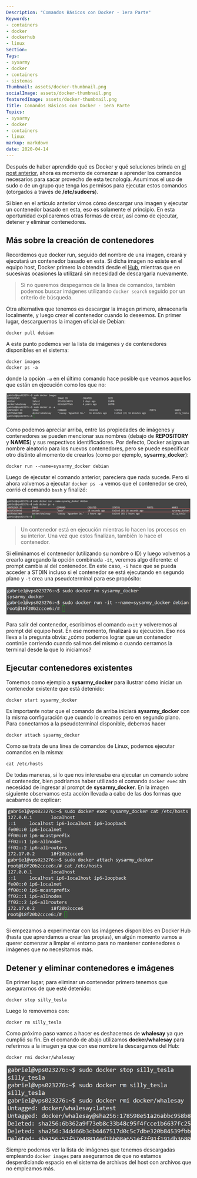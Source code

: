 ```yaml
---
Description: "Comandos Básicos con Docker - 1era Parte"
Keywords:
- containers 
- docker
- dockerhub
- linux
Section: 
Tags:
- sysarmy
- docker
- containers
- sistemas
Thumbnail: assets/docker-thumbnail.png
socialImage: assets/docker-thumbnail.png
featuredImage: assets/docker-thumbnail.png
Title: Comandos Básicos con Docker - 1era Parte
Topics:
- sysarmy
- docker
- containers
- linux
markup: markdown
date: 2020-04-14
---
```


Después de haber aprendido qué es Docker y qué soluciones brinda en [el post anterior](posts/que-es-docker), ahora es momento de comenzar a aprender los comandos necesarios para sacar provecho de esta tecnología. Asumimos el uso de sudo o de un grupo que tenga los permisos para ejecutar estos comandos (otorgados a través de **/etc/sudoers**).

Si bien en el artículo anterior vimos cómo descargar una imagen y ejecutar un contenedor basado en esta, eso es solamente el principio. En esta oportunidad explicaremos otras formas de crear, así como de ejecutar, detener y eliminar contenedores. 

## Más sobre la creación de contenedores

Recordemos que docker run, seguido del nombre de una imagen, creará y ejecutará un contenedor basado en esta. Si dicha imagen no existe en el equipo host, Docker primero la obtendrá desde el [Hub](https://hub.docker.com/), mientras que en sucesivas ocasiones la utilizará sin necesidad de descargarla nuevamente.

> Si no queremos despegarnos de la línea de comandos, también podemos buscar imágenes utilizando `docker search` seguido por un criterio de búsqueda.

Otra alternativa que tenemos es descargar la imagen primero, almacenarla localmente, y luego crear el contenedor cuando lo deseemos. En primer lugar, descarguemos la imagen oficial de Debian:

    docker pull debian

A este punto podemos ver la lista de imágenes y de contenedores disponibles en el sistema:

    docker images
    docker ps -a

donde la opción `-a` en el último comando hace posible que veamos aquellos que están en ejecución como los que no:

![Ver lista de imágenes y contenedores](assets/docker-imagenes-contenedores.png)

Como podemos apreciar arriba, entre las propiedades de imágenes y contenedores se pueden mencionar sus nombres (debajo de **REPOSITORY** y **NAMES**) y sus respectivos identificadores. Por defecto, Docker asigna un nombre aleatorio para los nuevos contenedores, pero se puede especificar otro distinto al momento de crearlos (como por ejemplo, **sysarmy_docker**):

    docker run --name=sysarmy_docker debian

Luego de ejecutar el comando anterior, pareciera que nada sucede. Pero si ahora volvemos a ejecutar `docker ps -a` vemos que el contenedor se creó, corrió el comando `bash` y finalizó:

![Ejecución de un contenedor basado en la imagen Debian](assets/docker-run-1.png)

> Un contenedor está en ejecución mientras lo hacen los procesos en su interior. Una vez que estos finalizan, también lo hace el contenedor.

Si eliminamos el contenedor (utilizando su nombre o ID) y luego volvemos a crearlo agregando la opción combinada `-it`, veremos algo diferente: el prompt cambia al del contenedor. En este caso, `-i` hace que se pueda acceder a STDIN incluso si el contenedor se está ejecutando en segundo plano y `-t` crea una pseudoterminal para ese propósito:

![Acceder a la línea de comandos del contenedor](assets/docker-run-2.png)

Para salir del contenedor, escribimos el comando `exit` y volveremos al prompt del equipo host. En ese momento, finalizará su ejecución. Eso nos lleva a la pregunta obvia: ¿cómo podemos lograr que un contenedor continúe corriendo cuando salimos del mismo o cuando cerramos la terminal desde la que lo iniciamos?

## Ejecutar contenedores existentes

Tomemos como ejemplo a **sysarmy_docker** para ilustrar cómo iniciar un contenedor existente que está detenido:

    docker start sysarmy_docker

Es importante notar que el comando de arriba iniciará **sysarmy_docker** con la misma configuración que cuando lo creamos pero en segundo plano. Para conectarnos a la pseudoterminal disponible, debemos hacer

    docker attach sysarmy_docker

Como se trata de una línea de comandos de Linux, podemos ejecutar comandos en la misma:

    cat /etc/hosts

De todas maneras, si lo que nos interesaba era ejecutar un comando sobre el contenedor, bien podríamos haber utilizado el comando `docker exec` sin necesidad de ingresar al prompt de **sysarmy_docker**. En la imagen siguiente observamos esta acción llevada a cabo de las dos formas que acabamos de explicar:

![Ejecutar comandos en un contenedor existente](assets/docker-ejecutar-comandos-en-contenedor.png)

Si empezamos a experimentar con las imágenes disponibles en Docker Hub (hasta que aprendamos a crear las propias), en algún momento vamos a querer comenzar a limpiar el entorno para no mantener contenedores o imágenes que no necesitamos más.

## Detener y eliminar contenedores e imágenes

En primer lugar, para eliminar un contenedor primero tenemos que asegurarnos de que esté detenido:

    docker stop silly_tesla

Luego lo removemos con:

    docker rm silly_tesla

Como próximo paso vamos a hacer es deshacernos de **whalesay** ya que cumplió su fin. En el comando de abajo utilizamos **docker/whalesay** para referirnos a la imagen ya que con ese nombre la descargamos del Hub:

    docker rmi docker/whalesay

![Eliminar contenedores](assets/docker-rm.png)

Siempre podemos ver la lista de imágenes que tenemos descargadas empleando `docker images` para asegurarnos de que no estamos desperdiciando espacio en el sistema de archivos del host con archivos que no empleamos más.